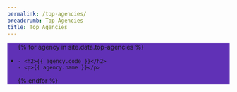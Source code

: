 ```yaml
---
permalink: /top-agencies/
breadcrumb: Top Agencies
title: Top Agencies
---
```


<section class="bp-section" style="background-color:#6031b6" id="top-a">
<ul>
{% for agency in site.data.top-agencies %}
  <li>
  
    - <h2>{{ agency.code }}</h2> 
    - <p>{{ agency.name }}</p>
  </li>
{% endfor %}
</ul>
</section>
